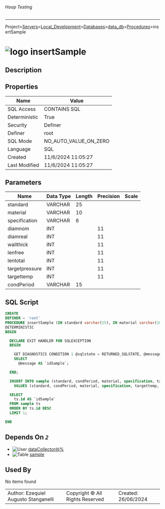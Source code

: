 ###### Hoop Testing
___
Project>[Servers](../../../../Servers.md)>[Local_Development](../../../Local_Development.md)>[Databases](../../Databases.md)>[data_db](../data_db.md)>[Procedures](Procedures.md)>insertSample


# ![logo](../../../../../Images/procedure64.svg) insertSample

## <a name="#Description"></a>Description
> 
## <a name="#Properties"></a>Properties
|Name|Value|
|---|---|
|SQL Access|CONTAINS SQL|
|Deterministic|True|
|Security|Definer|
|Definer|root|
|SQL Mode|NO_AUTO_VALUE_ON_ZERO|
|Language|SQL|
|Created|11/6/2024 11:05:27|
|Last Modified|11/6/2024 11:05:27|


## <a name="#Parameters"></a>Parameters
|Name|Data Type|Length|Precision|Scale|
|---|---|---|---|---|
|standard|VARCHAR|25|||
|material|VARCHAR|10|||
|specification|VARCHAR|6|||
|diamnom|INT||11||
|diamreal|INT||11||
|wallthick|INT||11||
|lenfree|INT||11||
|lentotal|INT||11||
|targetpressure|INT||11||
|targettemp|INT||11||
|condPeriod|VARCHAR|15|||

## <a name="#SqlScript"></a>SQL Script
```SQL
CREATE
DEFINER = 'root'
PROCEDURE insertSample (IN standard varchar(25), IN material varchar(10), IN specification varchar(6), IN diamnom int UNSIGNED, IN diamreal int UNSIGNED, IN wallthick int UNSIGNED, IN lenfree int UNSIGNED, IN lentotal int UNSIGNED, IN targetpressure int, IN targettemp int, IN condPeriod varchar(15))
DETERMINISTIC
BEGIN

  DECLARE EXIT HANDLER FOR SQLEXCEPTION
  BEGIN

    GET DIAGNOSTICS CONDITION 1 @sqlstate = RETURNED_SQLSTATE, @message = MESSAGE_TEXT;
    SELECT
      @message AS `idSample`;

  END;

  INSERT INTO sample (standard, condPeriod, material, specification, targettemp, targetpressure, diamreal, diamnom, wallthick, lenfree, lentotal)
    VALUES (standard, condPeriod, material, specification, targettemp, targetpressure, diamreal, diamnom, wallthick, lenfree, lentotal);

  SELECT
    ts.id AS `idSample`
  FROM sample ts
  ORDER BY ts.id DESC
  LIMIT 1;

END
```

## <a name="#DependsOn"></a>Depends On _`2`_
- ![User](../../../../../Images/user.svg) [dataCollector@%](../../../Users/dataCollector@%.md)
- ![Table](../../../../../Images/table.svg) [sample](../Tables/sample.md)


## <a name="#UsedBy"></a>Used By
No items found

||||
|---|---|---|
|Author: Ezequiel Augusto Stanganelli|Copyright © All Rights Reserved|Created: 26/06/2024|
